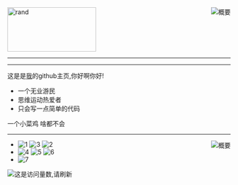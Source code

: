 <img src="http://123.57.42.227:20041/getRandPng" alt="rand" width="200px" height="100px">

<img  align="right" src="https://github-readme-stats.vercel.app/api?username=Kloping&show_icons=true&title_color=7685FFFF&text_color=DA0094FF&icon_color=AD9CFF&bg_color=FF,545251FF,332328FF&hide_border=false&locale=cn" alt="概要">


<hr>
<hr>

这是是<a href="http://github.com/Kloping">我</a>的github主页,你好啊你好!

* 一个无业游民
* 思维运动热爱者
* 只会写一点简单的代码

一个小菜鸡 啥都不会

<hr>

<img align="right" src="https://github-readme-stats.vercel.app/api/top-langs/?username=kloping&layout=compact&theme=tokyonight&show_icons=true&title_color=7685FFFF&text_color=DA0094FF&icon_color=AD9CFF&bg_color=FF,545251FF,332328FF&hide_border=false" alt="概要">

* ![1](https://img.shields.io/badge/-Kotlin-FEE?style=flat-square&logo=Kotlin&logoColor=55F)
![3](https://img.shields.io/badge/-Java-FFFFFF?style=flat-square&logo=Java&logoColor=F00)
![2](https://img.shields.io/badge/-Python-555?style=flat-square&logo=Python&logoColor=FF9)
* ![4](https://img.shields.io/badge/-Linux-00000F?style=flat-square&logo=Linux&logoColor=fff)
![5](https://img.shields.io/badge/-Windows-0078D6?style=flat-square&logo=Windows)
![6](https://img.shields.io/badge/-Android-8FA?style=flat-square&logo=Android&logoColor=FFF)
* ![7](https://img.shields.io/badge/-MySQL-FFF?style=flat-square&logo=MySQL&logoColor=000)

![这是访问量数,请刷新](https://jwenjian-visitor-badge-5.glitch.me/badge?page_id=kloping.kloping.readme)
 

 
